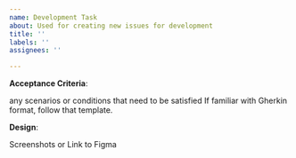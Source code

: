 ```yaml
---
name: Development Task
about: Used for creating new issues for development
title: ''
labels: ''
assignees: ''

---
```


**Acceptance Criteria**:

any scenarios or conditions that need to be satisfied
If familiar with Gherkin format, follow that template.

**Design**:

Screenshots or Link to Figma
